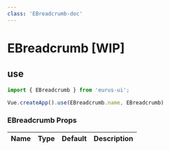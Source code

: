 ```yaml
---
class: 'EBreadcrumb-doc'
---
```

# EBreadcrumb [WIP]

## use

```javascript
import { EBreadcrumb } from 'eurus-ui';

Vue.createApp().use(EBreadcrumb.name, EBreadcrumb)
```
<!--
::::card  EBreadcrumb 类型

按钮的 type 分别为 default、tertiary、primary、info、success、warning 和 error。

:::code EBreadcrumbDemo0
<<< ../src/packages/ EBreadcrumb/demo/Demo0.vue
:::
::::
  -->
### EBreadcrumb Props

| Name | Type | Default | Description |
| --- | --- | --- | --- |


